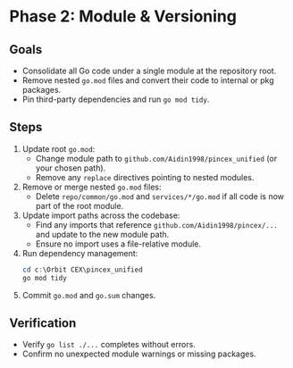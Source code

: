 # Phase 2: Module & Versioning

## Goals
- Consolidate all Go code under a single module at the repository root.
- Remove nested `go.mod` files and convert their code to internal or pkg packages.
- Pin third-party dependencies and run `go mod tidy`.

## Steps
1. Update root `go.mod`:
   - Change module path to `github.com/Aidin1998/pincex_unified` (or your chosen path).
   - Remove any `replace` directives pointing to nested modules.
2. Remove or merge nested `go.mod` files:
   - Delete `repo/common/go.mod` and `services/*/go.mod` if all code is now part of the root module.
3. Update import paths across the codebase:
   - Find any imports that reference `github.com/Aidin1998/pincex/...` and update to the new module path.
   - Ensure no import uses a file-relative module.
4. Run dependency management:
   ```powershell
   cd c:\Orbit CEX\pincex_unified
   go mod tidy
   ```
5. Commit `go.mod` and `go.sum` changes.

## Verification
- Verify `go list ./...` completes without errors.
- Confirm no unexpected module warnings or missing packages.
